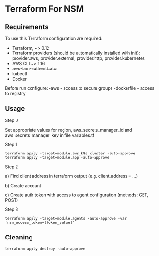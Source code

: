 # Terraform For NSM

## Requirements

To use this Terraform configuration are required:

- Terraform, ~> 0.12
- Terraform providers (should be automatically installed with init): provider.aws, 
provider.external, provider.http, provider.kubernetes
- AWS CLI ~> 1.16
- aws-iam-authenticator
- kubectl
- Docker

Before run configure:
-aws - access to secure groups
-dockerfile - access to registry

## Usage
Step 0
 
Set appropriate values for region, aws_secrets_manager_id and aws_secrets_manager_key in file variables.tf

Step 1
```
terraform apply -target=module.aws_k8s_cluster -auto-approve
terraform apply -target=module.app -auto-approve
```
Step 2

a) Find client address in terraform output (e.g. client_address = ...)

b) Create account

c) Create auth token with access to agent configuration (methods: GET, POST)


Step 3 

```
terraform apply -target=module.agents -auto-approve -var 'nsm_access_token=[token_value]'
```

## Cleaning
```
terraform apply destroy -auto-approve
```